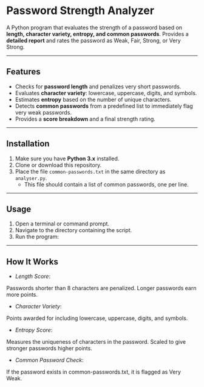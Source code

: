 # Password Strength Analyzer

A Python program that evaluates the strength of a password based on **length, character variety, entropy, and common passwords**. Provides a **detailed report** and rates the password as Weak, Fair, Strong, or Very Strong.

---

## Features

- Checks for **password length** and penalizes very short passwords.  
- Evaluates **character variety**: lowercase, uppercase, digits, and symbols.  
- Estimates **entropy** based on the number of unique characters.  
- Detects **common passwords** from a predefined list to immediately flag very weak passwords.  
- Provides a **score breakdown** and a final strength rating.

---

## Installation

1. Make sure you have **Python 3.x** installed.  
2. Clone or download this repository.  
3. Place the file `common-passwords.txt` in the same directory as `analyser.py`.  
   - This file should contain a list of common passwords, one per line.  

---

## Usage

1. Open a terminal or command prompt.  
2. Navigate to the directory containing the script.  
3. Run the program:

---

## How It Works

- *Length* *Score*:

Passwords shorter than 8 characters are penalized.
Longer passwords earn more points.

- *Character* *Variety*:

Points awarded for including lowercase, uppercase, digits, and symbols.

- *Entropy* *Score*:

Measures the uniqueness of characters in the password.
Scaled to give stronger passwords higher points.

- *Common* *Password* *Check*:

If the password exists in common-passwords.txt, it is flagged as Very Weak.

